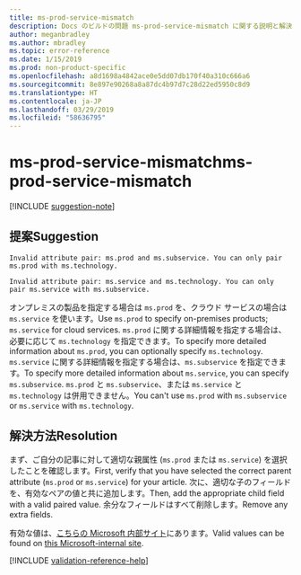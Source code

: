 ```yaml
---
title: ms-prod-service-mismatch
description: Docs のビルドの問題 ms-prod-service-mismatch に関する説明と解決方法
author: meganbradley
ms.author: mbradley
ms.topic: error-reference
ms.date: 1/15/2019
ms.prod: non-product-specific
ms.openlocfilehash: a8d1698a4842ace0e5dd07db170f40a310c666a6
ms.sourcegitcommit: 8e897e90268a8a87dc4b97d7c28d22ed5950c8d9
ms.translationtype: HT
ms.contentlocale: ja-JP
ms.lasthandoff: 03/29/2019
ms.locfileid: "58636795"
---
```

# <a name="ms-prod-service-mismatch"></a><span data-ttu-id="293a3-103">ms-prod-service-mismatch</span><span class="sxs-lookup"><span data-stu-id="293a3-103">ms-prod-service-mismatch</span></span>

[!INCLUDE [suggestion-note](includes/suggestion-note.md)]

## <a name="suggestion"></a><span data-ttu-id="293a3-104">提案</span><span class="sxs-lookup"><span data-stu-id="293a3-104">Suggestion</span></span>

`Invalid attribute pair: ms.prod and ms.subservice. You can only pair ms.prod with ms.technology.`

`Invalid attribute pair: ms.service and ms.technology. You can only pair ms.service with ms.subservice.`

<span data-ttu-id="293a3-105">オンプレミスの製品を指定する場合は `ms.prod` を、クラウド サービスの場合は `ms.service` を使います。</span><span class="sxs-lookup"><span data-stu-id="293a3-105">Use `ms.prod` to specify on-premises products; `ms.service` for cloud services.</span></span> <span data-ttu-id="293a3-106">`ms.prod` に関する詳細情報を指定する場合は、必要に応じて `ms.technology` を指定できます。</span><span class="sxs-lookup"><span data-stu-id="293a3-106">To specify more detailed information about `ms.prod`, you can optionally specify `ms.technology`.</span></span> <span data-ttu-id="293a3-107">`ms.service` に関する詳細情報を指定する場合は、`ms.subservice` を指定できます。</span><span class="sxs-lookup"><span data-stu-id="293a3-107">To specify more detailed information about `ms.service`, you can specify `ms.subservice`.</span></span> <span data-ttu-id="293a3-108">`ms.prod` と `ms.subservice`、または `ms.service` と `ms.technology` は併用できません。</span><span class="sxs-lookup"><span data-stu-id="293a3-108">You can't use `ms.prod` with `ms.subservice` or `ms.service` with `ms.technology`.</span></span>

## <a name="resolution"></a><span data-ttu-id="293a3-109">解決方法</span><span class="sxs-lookup"><span data-stu-id="293a3-109">Resolution</span></span>

<span data-ttu-id="293a3-110">まず、ご自分の記事に対して適切な親属性 (`ms.prod` または `ms.service`) を選択したことを確認します。</span><span class="sxs-lookup"><span data-stu-id="293a3-110">First, verify that you have selected the correct parent attribute (`ms.prod` or `ms.service`) for your article.</span></span> <span data-ttu-id="293a3-111">次に、適切な子のフィールドを、有効なペアの値と共に追加します。</span><span class="sxs-lookup"><span data-stu-id="293a3-111">Then, add the appropriate child field with a valid paired value.</span></span> <span data-ttu-id="293a3-112">余分なフィールドはすべて削除します。</span><span class="sxs-lookup"><span data-stu-id="293a3-112">Remove any extra fields.</span></span>

<span data-ttu-id="293a3-113">有効な値は、[こちらの Microsoft 内部サイト](https://docsmetadatatool.azurewebsites.net/allowlists)にあります。</span><span class="sxs-lookup"><span data-stu-id="293a3-113">Valid values can be found on [this Microsoft-internal site](https://docsmetadatatool.azurewebsites.net/allowlists).</span></span>

<!--make sure to add this file to your includes folder and verify the path-->
[!INCLUDE [validation-reference-help](includes/validation-reference-help.md)]
